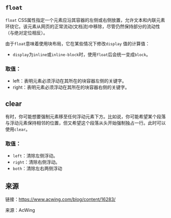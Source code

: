 ## `float`
`float` CSS属性指定一个元素应沿其容器的左侧或右侧放置，允许文本和内联元素环绕它。该元素从网页的正常流动(文档流)中移除，尽管仍然保持部分的流动性（与绝对定位相反）。


由于`float`意味着使用块布局，它在某些情况下修改`display` 值的计算值：

+   `display`为`inline`或`inline-block`时，使用`float`后会统一变成`block`。

### 取值：
+   left：表明元素必须浮动在其所在的块容器左侧的关键字。
+   right：表明元素必须浮动在其所在的块容器右侧的关键字。

## clear
有时，你可能想要强制元素移至任何浮动元素下方。比如说，你可能希望某个段落与浮动元素保持相邻的位置，但又希望这个段落从头开始强制独占一行。此时可以使用`clear`。

### 取值：
+   `left`：清除左侧浮动。
+   `right`：清除右侧浮动。
+   `both`：清除左右两侧浮动

## 来源
链接：<a href="https://www.acwing.com/blog/content/16283/">https://www.acwing.com/blog/content/16283/</a>

来源：AcWing